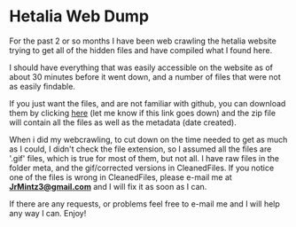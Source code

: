 # Hetalia Web Dump
For the past 2 or so months I have been web crawling the hetalia website trying to get all of the hidden files and have compiled what I found here.

I should have everything that was easily accessible on the website as of about 30 minutes before it went down, and a number of files that were not as easily findable. 

If you just want the files, and are not familiar with github, you can download them by clicking [here](https://drive.google.com/open?id=1AyEArw6uqoqWvUDHyeUNAccaqmIxBYAB) (let me know if this link goes down) and the zip file will contain all the files as well as the metadata (date created).

When i did my webcrawling, to cut down on the time needed to get as much as I could, I didn't check the file extension, so I assumed all the files are '.gif' files, which is true for most of them, but not all. I have raw files in the folder meta, and the gif/corrected versions in CleanedFiles. If you notice one of the files is wrong in CleanedFiles, please e-mail me at **JrMintz3@gmail.com** and I will fix it as soon as I can.

If there are any requests, or problems feel free to e-mail me and I will help any way I can. Enjoy!
